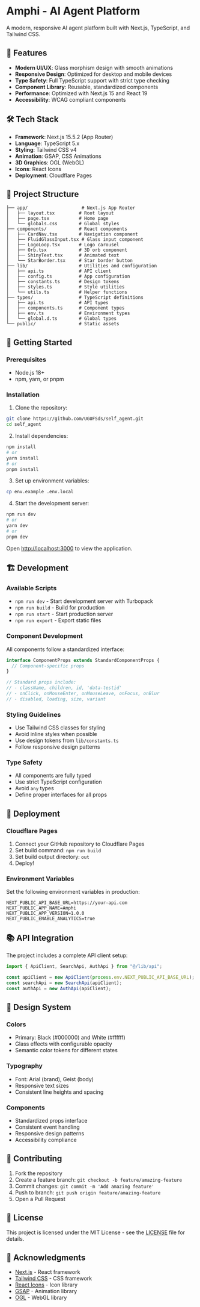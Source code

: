 # Amphi - AI Agent Platform

A modern, responsive AI agent platform built with Next.js, TypeScript, and Tailwind CSS.

## 🚀 Features

- **Modern UI/UX**: Glass morphism design with smooth animations
- **Responsive Design**: Optimized for desktop and mobile devices
- **Type Safety**: Full TypeScript support with strict type checking
- **Component Library**: Reusable, standardized components
- **Performance**: Optimized with Next.js 15 and React 19
- **Accessibility**: WCAG compliant components

## 🛠️ Tech Stack

- **Framework**: Next.js 15.5.2 (App Router)
- **Language**: TypeScript 5.x
- **Styling**: Tailwind CSS v4
- **Animation**: GSAP, CSS Animations
- **3D Graphics**: OGL (WebGL)
- **Icons**: React Icons
- **Deployment**: Cloudflare Pages

## 📁 Project Structure

```
├── app/                    # Next.js App Router
│   ├── layout.tsx         # Root layout
│   ├── page.tsx           # Home page
│   └── globals.css        # Global styles
├── components/            # React components
│   ├── CardNav.tsx        # Navigation component
│   ├── FluidGlassInput.tsx # Glass input component
│   ├── LogoLoop.tsx       # Logo carousel
│   ├── Orb.tsx            # 3D orb component
│   ├── ShinyText.tsx      # Animated text
│   └── StarBorder.tsx     # Star border button
├── lib/                   # Utilities and configuration
│   ├── api.ts             # API client
│   ├── config.ts          # App configuration
│   ├── constants.ts       # Design tokens
│   ├── styles.ts          # Style utilities
│   └── utils.ts           # Helper functions
├── types/                 # TypeScript definitions
│   ├── api.ts             # API types
│   ├── components.ts      # Component types
│   ├── env.ts             # Environment types
│   └── global.d.ts        # Global types
└── public/                # Static assets
```

## 🚀 Getting Started

### Prerequisites

- Node.js 18+
- npm, yarn, or pnpm

### Installation

1. Clone the repository:

```bash
git clone https://github.com/UGUFSds/self_agent.git
cd self_agent
```

2. Install dependencies:

```bash
npm install
# or
yarn install
# or
pnpm install
```

3. Set up environment variables:

```bash
cp env.example .env.local
```

4. Start the development server:

```bash
npm run dev
# or
yarn dev
# or
pnpm dev
```

Open [http://localhost:3000](http://localhost:3000) to view the application.

## 🏗️ Development

### Available Scripts

- `npm run dev` - Start development server with Turbopack
- `npm run build` - Build for production
- `npm run start` - Start production server
- `npm run export` - Export static files

### Component Development

All components follow a standardized interface:

```typescript
interface ComponentProps extends StandardComponentProps {
  // Component-specific props
}

// Standard props include:
// - className, children, id, 'data-testid'
// - onClick, onMouseEnter, onMouseLeave, onFocus, onBlur
// - disabled, loading, size, variant
```

### Styling Guidelines

- Use Tailwind CSS classes for styling
- Avoid inline styles when possible
- Use design tokens from `lib/constants.ts`
- Follow responsive design patterns

### Type Safety

- All components are fully typed
- Use strict TypeScript configuration
- Avoid `any` types
- Define proper interfaces for all props

## 🚀 Deployment

### Cloudflare Pages

1. Connect your GitHub repository to Cloudflare Pages
2. Set build command: `npm run build`
3. Set build output directory: `out`
4. Deploy!

### Environment Variables

Set the following environment variables in production:

```env
NEXT_PUBLIC_API_BASE_URL=https://your-api.com
NEXT_PUBLIC_APP_NAME=Amphi
NEXT_PUBLIC_APP_VERSION=1.0.0
NEXT_PUBLIC_ENABLE_ANALYTICS=true
```

## 📚 API Integration

The project includes a complete API client setup:

```typescript
import { ApiClient, SearchApi, AuthApi } from "@/lib/api";

const apiClient = new ApiClient(process.env.NEXT_PUBLIC_API_BASE_URL);
const searchApi = new SearchApi(apiClient);
const authApi = new AuthApi(apiClient);
```

## 🎨 Design System

### Colors

- Primary: Black (#000000) and White (#ffffff)
- Glass effects with configurable opacity
- Semantic color tokens for different states

### Typography

- Font: Arial (brand), Geist (body)
- Responsive text sizes
- Consistent line heights and spacing

### Components

- Standardized props interface
- Consistent event handling
- Responsive design patterns
- Accessibility compliance

## 🤝 Contributing

1. Fork the repository
2. Create a feature branch: `git checkout -b feature/amazing-feature`
3. Commit changes: `git commit -m 'Add amazing feature'`
4. Push to branch: `git push origin feature/amazing-feature`
5. Open a Pull Request

## 📄 License

This project is licensed under the MIT License - see the [LICENSE](LICENSE) file for details.

## 🙏 Acknowledgments

- [Next.js](https://nextjs.org/) - React framework
- [Tailwind CSS](https://tailwindcss.com/) - CSS framework
- [React Icons](https://react-icons.github.io/react-icons/) - Icon library
- [GSAP](https://greensock.com/gsap/) - Animation library
- [OGL](https://github.com/oframe/ogl) - WebGL library
